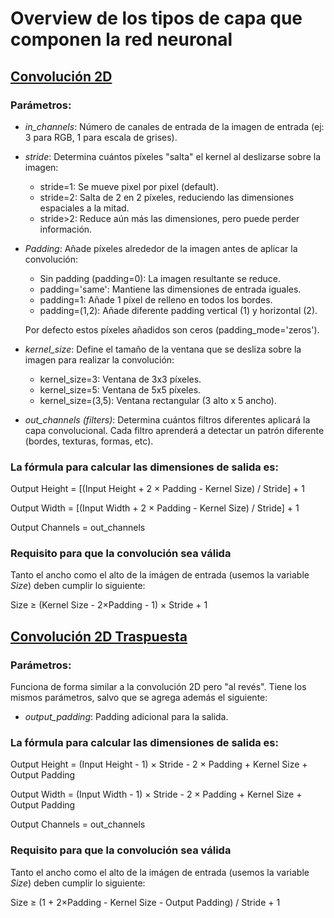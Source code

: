 # Overview de los tipos de capa que componen la red neuronal

## [Convolución 2D](https://pytorch.org/docs/stable/generated/torch.nn.Conv2d.html)
### Parámetros:
- *in_channels*: Número de canales de entrada de la imagen de entrada (ej: 3 para RGB, 1 para escala de grises).
- *stride*: Determina cuántos píxeles "salta" el kernel al deslizarse sobre la imagen:
    - stride=1: Se mueve pixel por pixel (default).
    - stride=2: Salta de 2 en 2 píxeles, reduciendo las dimensiones espaciales a la mitad.
    - stride>2: Reduce aún más las dimensiones, pero puede perder información.
- *Padding*: Añade píxeles alrededor de la imagen antes de aplicar la convolución:
    - Sin padding (padding=0): La imagen resultante se reduce.
    - padding='same': Mantiene las dimensiones de entrada iguales.
    - padding=1: Añade 1 píxel de relleno en todos los bordes.
    - padding=(1,2): Añade diferente padding vertical (1) y horizontal (2).
   
   Por defecto estos píxeles añadidos son ceros (padding_mode='zeros').
- *kernel_size*: Define el tamaño de la ventana que se desliza sobre la imagen para realizar la convolución:
    - kernel_size=3: Ventana de 3x3 píxeles.
    - kernel_size=5: Ventana de 5x5 píxeles.
    - kernel_size=(3,5): Ventana rectangular (3 alto x 5 ancho).
- *out_channels (filters)*: Determina cuántos filtros diferentes aplicará la capa convolucional. Cada filtro aprenderá a detectar un patrón diferente (bordes, texturas, formas, etc).

### La fórmula para calcular las dimensiones de salida es:
Output Height = [(Input Height + 2 × Padding - Kernel Size) / Stride] + 1

Output Width = [(Input Width + 2 × Padding - Kernel Size) / Stride] + 1

Output Channels = out_channels

### Requisito para que la convolución sea válida
Tanto el ancho como el alto de la imágen de entrada (usemos la variable *Size*) deben cumplir lo siguiente:

Size ≥ (Kernel Size - 2×Padding - 1) × Stride + 1

## [Convolución 2D Traspuesta](https://pytorch.org/docs/stable/generated/torch.nn.ConvTranspose2d.html)
### Parámetros:
Funciona de forma similar a la convolución 2D pero "al revés". Tiene los mismos parámetros, salvo que se agrega además el siguiente:
- *output_padding*: Padding adicional para la salida.

### La fórmula para calcular las dimensiones de salida es:
Output Height = (Input Height - 1) × Stride - 2 × Padding + Kernel Size + Output Padding

Output Width = (Input Width - 1) × Stride - 2 × Padding + Kernel Size + Output Padding

Output Channels = out_channels

### Requisito para que la convolución sea válida
Tanto el ancho como el alto de la imágen de entrada (usemos la variable *Size*) deben cumplir lo siguiente:

Size ≥ (1 + 2×Padding - Kernel Size - Output Padding) / Stride + 1